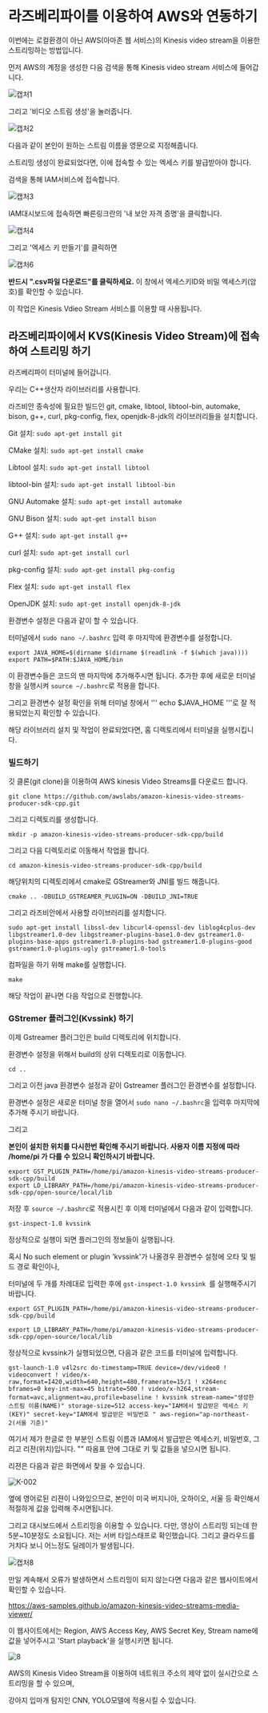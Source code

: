 # 라즈베리파이를 이용하여 AWS와 연동하기

이번에는 로컬환경이 아닌 AWS(아마존 웹 서비스)의 Kinesis video stream을 이용한 스트리밍하는 방법입니다.

먼저 AWS의 계정을 생성한 다음 검색을 통해 Kinesis video stream 서비스에 들어갑니다.

![캡처1](https://user-images.githubusercontent.com/77596373/133746135-399d991e-2b01-4dd6-8a21-1e42086b7878.PNG)

그리고 '비디오 스트림 생성'을 눌러줍니다.

![캡처2](https://user-images.githubusercontent.com/77596373/133746317-2d558bf1-ab4c-4186-9728-421be3aa2d4b.PNG)

다음과 같이 본인이 원하는 스트림 이름을 영문으로 지정해줍니다. 

스트리밍 생성이 완료되었다면, 이에 접속할 수 있는 엑세스 키를 발급받아야 합니다.

검색을 통해 IAM서비스에 접속합니다.

![캡처3](https://user-images.githubusercontent.com/77596373/133746497-d96a2b86-aea0-451a-8092-6662f532eb6e.PNG)

IAM대시보드에 접속하면 빠른링크란의 '내 보안 자격 증명'을 클릭합니다.

![캡처4](https://user-images.githubusercontent.com/77596373/133746611-a12afa41-efe7-4b6a-9e25-26fc5ab33987.PNG)

그리고 '엑세스 키 만들기'를 클릭하면 

![캡처6](https://user-images.githubusercontent.com/77596373/133746822-6b9644ff-bfec-49e1-a420-f153082241fe.PNG)

**반드시 ".csv파일 다운로드"를 클릭하세요.**
이 창에서 엑세스키ID와 비밀 엑세스키(암호)를 확인할 수 있습니다.

이 작업은 Kinesis Vdieo Stream 서비스를 이용할 때 사용됩니다.

## 라즈베리파이에서 KVS(Kinesis Video Stream)에 접속하여 스트리밍 하기

라즈베리파이 터미널에 들어갑니다.

우리는 C++생산자 라이브러리를 사용합니다.

라즈비안 종속성에 필요한 빌드인 git, cmake, libtool, libtool-bin, automake, bison, g++, curl, pkg-config, flex, openjdk-8-jdk의 라이브러리들을 설치합니다.

Git 설치: ```sudo apt-get install git```

CMake 설치: ```sudo apt-get install cmake```

Libtool 설치: ```sudo apt-get install libtool```

libtool-bin 설치: ```sudo apt-get install libtool-bin```

GNU Automake 설치: ```sudo apt-get install automake```

GNU Bison 설치: ```sudo apt-get install bison```

G++ 설치: ```sudo apt-get install g++```

curl 설치: ```sudo apt-get install curl```

pkg-config 설치: ```sudo apt-get install pkg-config```

Flex 설치: ```sudo apt-get install flex```

OpenJDK 설치: ```sudo apt-get install openjdk-8-jdk```

환경변수 설정은 다음과 같이 할 수 있습니다.

터미널에서 ``` sudo nano ~/.bashrc ``` 입력 후 마지막에 환경변수를 설정합니다.

```
export JAVA_HOME=$(dirname $(dirname $(readlink -f $(which java))))
export PATH=$PATH:$JAVA_HOME/bin
```

이 환경변수들은 코드의 맨 마지막에 추가해주시면 됩니다. 추가한 후에 새로운 터미널 창을 실행시켜 ``` source ~/.bashrc ```로 적용을 합니다.

그리고 환경변수 설정 확인을 위해 터미널 창에서 ''' echo $JAVA_HOME '''로 잘 적용되었는지 확인할 수 있습니다.

해당 라이브러리 설치 및 작업이 완료되었다면, 홈 디렉토리에서 터미널을 실행시킵니다.

### 빌드하기
깃 클론(git clone)을 이용하여 AWS kinesis Video Streams를 다운로드 합니다.

``` git clone https://github.com/awslabs/amazon-kinesis-video-streams-producer-sdk-cpp.git ```

그리고 디렉토리를 생성합니다. 

``` mkdir -p amazon-kinesis-video-streams-producer-sdk-cpp/build ```

그리고 다음 디렉토리로 이동해서 작업을 합니다.

``` cd amazon-kinesis-video-streams-producer-sdk-cpp/build ```

해당위치의 디렉토리에서 cmake로 GStreamer와 JNI를 빌드 해줍니다.

``` cmake .. -DBUILD_GSTREAMER_PLUGIN=ON -DBUILD_JNI=TRUE ```

그리고 라즈비안에서 사용할 라이브러리를 설치합니다.

``` sudo apt-get install libssl-dev libcurl4-openssl-dev liblog4cplus-dev libgstreamer1.0-dev libgstreamer-plugins-base1.0-dev gstreamer1.0-plugins-base-apps gstreamer1.0-plugins-bad gstreamer1.0-plugins-good gstreamer1.0-plugins-ugly gstreamer1.0-tools ```

컴파일을 하기 위해 make를 실행합니다.

``` make ```

해당 작업이 끝나면 다음 작업으로 진행합니다.

### GStremer 플러그인(Kvssink) 하기

이제 Gstreamer 플러그인은 build 디렉토리에 위치합니다.

환경변수 설정을 위해서 build의 상위 디렉토리로 이동합니다.

``` cd .. ```

그리고 이전 java 환경변수 설정과 같이 Gstreamer 플러그인 환경변수를 설정합니다.

환경변수 설정은 새로운 터미널 창을 열어서  ``` sudo nano ~/.bashrc ```을 입력후 마지막에 추가해 주시기 바랍니다.

그리고 

**본인이 설치한 위치를 다시한번 확인해 주시기 바랍니다. 사용자 이름 지정에 따라 /home/pi 가 다를 수 있으니 확인하시기 바랍니다.**

```
export GST_PLUGIN_PATH=/home/pi/amazon-kinesis-video-streams-producer-sdk-cpp/build
export LD_LIBRARY_PATH=/home/pi/amazon-kinesis-video-streams-producer-sdk-cpp/open-source/local/lib
```

저장 후 ``` source ~/.bashrc ```로 적용시킨 후 이제 터미널에서 다음과 같이 입력합니다. 

``` gst-inspect-1.0 kvssink  ```

정상적으로 실행이 되면 플러그인의 정보들이 실행됩니다.

혹시 No such element or plugin 'kvssink'가 나올경우 환경변수 설정에 오타 및 빌드 경로 확인이나,

터미널에 두 개를 차례대로 입력한 후에 ``` gst-inspect-1.0 kvssink  ```를 실행해주시기 바랍니다.  
```
export GST_PLUGIN_PATH=/home/pi/amazon-kinesis-video-streams-producer-sdk-cpp/build
```

```
export LD_LIBRARY_PATH=/home/pi/amazon-kinesis-video-streams-producer-sdk-cpp/open-source/local/lib
```

정상적으로 kvssink가 실행되었으면, 다음과 같은 코드를 터미널에 입력합니다.

```
gst-launch-1.0 v4l2src do-timestamp=TRUE device=/dev/video0 ! videoconvert ! video/x-raw,format=I420,width=640,height=480,framerate=15/1 ! x264enc  bframes=0 key-int-max=45 bitrate=500 ! video/x-h264,stream-format=avc,alignment=au,profile=baseline ! kvssink stream-name="생성한 스트림 이름(NAME)" storage-size=512 access-key="IAM에서 발급받은 엑세스 키(KEY)" secret-key="IAM에세 발급받은 비밀번호 " aws-region="ap-northeast-2(서울 기준)"
```
여기서 제가 한글로 한 부분인 스트림 이름과 IAM에서 발급받은 엑세스키, 비밀번호, 그리고 리젼(위치)입니다. "" 따옴표 안에 그대로 키 및 값들을 넣으시면 됩니다.

리젼은 다음과 같은 화면에서 찾을 수 있습니다.

![K-002](https://user-images.githubusercontent.com/77596373/133757200-6461691f-41f0-4dca-a44b-fa88abffc2cc.png)

옆에 영어로된 리젼이 나와있으므로, 본인이 미국 버지니아, 오하이오, 서울 등 확인해서 적절하게 값을 입력해 주시면됩니다.

그리고 대시보드에서 스트리밍을 이용할 수 있습니다. 다만, 영상이 스트리밍 되는데 한 5분~10분정도 소요됩니다. 저는 서버 타임스태프로 확인했습니다. 그리고 클라우드를 거치다 보니 어느정도 딜레이가 발생됩니다.

![캡처8](https://user-images.githubusercontent.com/77596373/133757454-b9e7e2ec-f4a9-4635-ba80-57c83792151d.PNG)


만일 계속해서 오류가 발생하면서 스트리밍이 되지 않는다면 다음과 같은 웹사이트에서 확인할 수 있습니다. 

https://aws-samples.github.io/amazon-kinesis-video-streams-media-viewer/

이 웹사이트에서는 Region, AWS Access Key, AWS Secret Key, Stream name에 값을 넣어주시고 'Start playback'을 실행시키면 됩니다.


![8](https://user-images.githubusercontent.com/77596373/133757671-cc22b691-4ca3-41e2-bf5d-d1bc5553eca6.PNG)

AWS의 Kinesis Video Stream을 이용하여 네트워크 주소의 제약 없이 실시간으로 스트리밍을 할 수 있으며,

강아지 입마개 탐지인 CNN, YOLO모델에 적용시킬 수 있습니다.
















